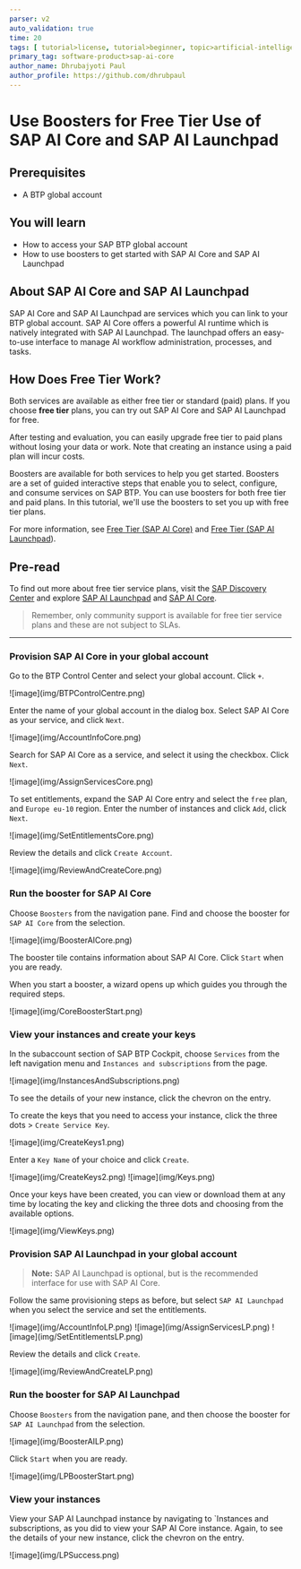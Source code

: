 ```yaml
---
parser: v2
auto_validation: true
time: 20
tags: [ tutorial>license, tutorial>beginner, topic>artificial-intelligence, topic>provisioning, software-product>sap-ai-core ]
primary_tag: software-product>sap-ai-core
author_name: Dhrubajyoti Paul
author_profile: https://github.com/dhrubpaul
---
```


# Use Boosters for Free Tier Use of SAP AI Core and SAP AI Launchpad

## Prerequisites
- A BTP global account

## You will learn
- How to access your SAP BTP global account
- How to use boosters to get started with SAP AI Core and SAP AI Launchpad

## About SAP AI Core and SAP AI Launchpad
SAP AI Core and SAP AI Launchpad are services which you can link to your BTP global account. SAP AI Core offers a powerful AI runtime which is natively integrated with SAP AI Launchpad. The launchpad offers an easy-to-use interface to manage AI workflow administration, processes, and tasks.

## How Does Free Tier Work?
Both services are available as either free tier or standard (paid) plans. If you choose **free tier** plans, you can try out SAP AI Core and SAP AI Launchpad for free.

After testing and evaluation, you can easily upgrade free tier to paid plans without losing your data or work. Note that creating an instance using a paid plan will incur costs.

Boosters are available for both services to help you get started. Boosters are a set of guided interactive steps that enable you to select, configure, and consume services on SAP BTP. You can use boosters for both free tier and paid plans. In this tutorial, we'll use the boosters to set you up with free tier plans.

For more information, see [Free Tier (SAP AI Core)](https://help.sap.com/docs/AI_CORE/2d6c5984063c40a59eda62f4a9135bee/4533adc472074698b355c70f04b2cf49.html?version=CLOUD) and [Free Tier (SAP AI Launchpad](https://help.sap.com/docs/AI_LAUNCHPAD/92d77f26188e4582897b9106b9cb72e0/87e4fb191e3746c0850f76642da96871.html?version=CLOUD)).

## Pre-read
To find out more about free tier service plans, visit the [SAP Discovery Center](https://discovery-center.cloud.sap/#/serviceCatalog?provider=all&regions=all&category=freetierservices) and explore [SAP AI Launchpad](https://discovery-center.cloud.sap/serviceCatalog/sap-ai-launchpad?region=all) and [SAP AI Core](https://discovery-center.cloud.sap/serviceCatalog/sap-ai-core?region=all).

> Remember, only community support is available for free tier service plans and these are not subject to SLAs.

---

### Provision SAP AI Core in your global account
Go to the BTP Control Center and select your global account. Click `+`. 

<!-- border -->![image](img/BTPControlCentre.png)

Enter the name of your global account in the dialog box. Select SAP AI Core as your service, and click `Next`.

<!-- border -->![image](img/AccountInfoCore.png)

Search for SAP AI Core as a service, and select it using the checkbox. Click `Next`.

<!-- border -->![image](img/AssignServicesCore.png)

To set entitlements, expand the SAP AI Core entry and select the `free` plan, and `Europe eu-10` region. Enter the number of instances and click `Add`, click `Next`.

<!-- border -->![image](img/SetEntitlementsCore.png)

Review the details and click `Create Account`.

<!-- border -->![image](img/ReviewAndCreateCore.png)

### Run the booster for SAP AI Core

Choose `Boosters` from the navigation pane. Find and choose the booster for `SAP AI Core` from the selection. 

<!-- border -->![image](img/BoosterAICore.png)

The booster tile contains information about SAP AI Core.  Click `Start` when you are ready. 

When you start a booster, a wizard opens up which guides you through the required steps.

<!-- border -->![image](img/CoreBoosterStart.png)
### View your instances and create your keys

In the subaccount section of SAP BTP Cockpit, choose `Services` from the left navigation menu and `Instances and subscriptions` from the page. 

<!-- border -->![image](img/InstancesAndSubscriptions.png)

To see the details of your new instance, click the chevron on the entry.

To create the keys that you need to access your instance, click the three dots > `Create Service Key`.

<!-- border -->![image](img/CreateKeys1.png)

Enter a `Key Name` of your choice and click `Create`.

<!-- border -->![image](img/CreateKeys2.png)
<!-- border -->![image](img/Keys.png)

Once your keys have been created, you can view or download them at any time by locating the key and clicking the three dots and choosing from the available options.

<!-- border -->![image](img/ViewKeys.png)

### Provision SAP AI Launchpad in your global account

> **Note:** SAP AI Launchpad is optional, but is the recommended interface for use with SAP AI Core.

Follow the same provisioning steps as before, but select `SAP AI Launchpad` when you select the service and set the entitlements.

<!-- border -->![image](img/AccountInfoLP.png)
<!-- border -->![image](img/AssignServicesLP.png)
<!-- border -->![image](img/SetEntitlementsLP.png)

Review the details and click `Create`.

<!-- border -->![image](img/ReviewAndCreateLP.png)
### Run the booster for SAP AI Launchpad

Choose `Boosters` from the navigation pane, and then choose the booster for `SAP AI Launchpad` from the selection. 

<!-- border -->![image](img/BoosterAILP.png)

Click `Start` when you are ready.

<!-- border -->![image](img/LPBoosterStart.png)
### View your instances

View your SAP AI Launchpad instance by navigating to `Instances and subscriptions, as you did to view your SAP AI Core instance. Again, to see the details of your new instance, click the chevron on the entry.

<!-- border -->![image](img/LPSuccess.png)